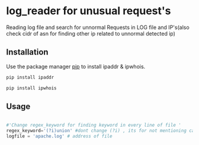 # log_reader for unusual request's
Reading log file and search for unnormal Requests in LOG file and IP's(also check cidr of asn for finding other ip related to unnormal detected ip) 
## Installation

Use the package manager [pip](https://pip.pypa.io/en/stable/) to install ipaddr & ipwhois.

```bash
pip install ipaddr
```
```bash
pip install ipwhois
```
## Usage

```python

#'Change regex_keyword for finding keyword in every line of file '
regex_keyword='(?i)union' #dont change (?i) , its for not mentioning case sensitive in log file.just change union to everything u want.
logfile = 'apache.log' # address of file
```
